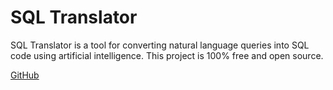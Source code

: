 # SQL Translator

SQL Translator is a tool for converting natural language queries into SQL code using artificial intelligence. This project is 100% free and open source.

[GitHub](https://github.com/whoiskatrin/sql-translator)